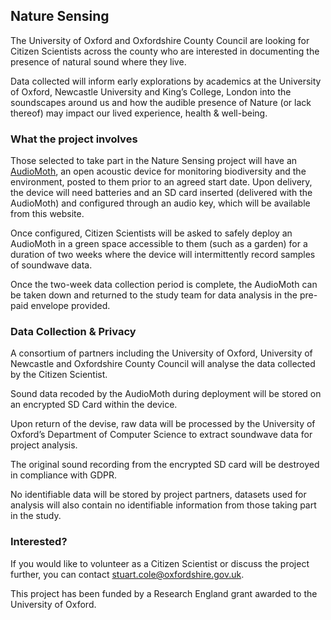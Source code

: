 ## Nature Sensing

The University of Oxford and Oxfordshire County Council are looking for Citizen Scientists across the county who are interested in documenting the presence of natural sound where they live.

Data collected will inform early explorations by academics at the University of Oxford, Newcastle University and King’s College, London into the soundscapes around us and how the audible presence of Nature (or lack thereof) may impact our lived experience, health & well-being.

### What the project involves

Those selected to take part in the Nature Sensing project will have an [AudioMoth](https://www.openacousticdevices.info/), an open acoustic device for monitoring biodiversity and the environment, posted to them prior to an agreed start date. Upon delivery, the device will need batteries and an SD card inserted (delivered with the AudioMoth) and configured through an audio key, which will be available from this website.

Once configured, Citizen Scientists will be asked to safely deploy an AudioMoth in a green space accessible to them (such as a garden) for a duration of two weeks where the device will intermittently record samples of soundwave data. 

Once the two-week data collection period is complete, the AudioMoth can be taken down and returned to the study team for data analysis in the pre-paid envelope provided.

### Data Collection & Privacy

A consortium of partners including the University of Oxford, University of Newcastle and Oxfordshire County Council will analyse the data collected by the Citizen Scientist.

Sound data recoded by the AudioMoth during deployment will be stored on an encrypted SD Card within the device.

Upon return of the devise, raw data will be processed by the University of Oxford’s Department of Computer Science to extract soundwave data for project analysis.

The original sound recording from the encrypted SD card will be destroyed in compliance with GDPR.

No identifiable data will be stored by project partners, datasets used for analysis will also contain no identifiable information from those taking part in the study.

### Interested?

If you would like to volunteer as a Citizen Scientist or discuss the project further, you can contact stuart.cole@oxfordshire.gov.uk.

This project has been funded by a Research England grant awarded to the University of Oxford.
